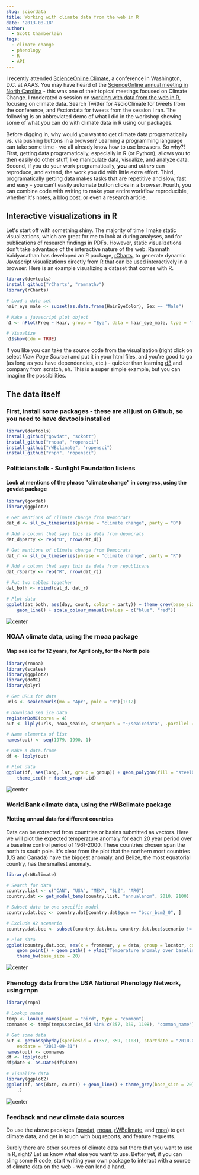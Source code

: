 ```yaml
---
slug: sciordata
title: Working with climate data from the web in R
date: '2013-08-18'
author:
  - Scott Chamberlain
tags:
  - climate change
  - phenology
  - R
  - API
---
```


I recently attended [ScienceOnline Climate][sciocweb], a conference in Washington, D.C. at AAAS. You may have heard of the [ScienceOnline annual meeting in North Carolina][sciox] - this was one of their topical meetings focused on Climate Change. I moderated a session on [working with data from the web in R][sciordata], focusing on climate data. Search Twitter for \#scioClimate for tweets from the conference, and \#sciordata for tweets from the session I ran. The following is an abbreviated demo of what I did in the workshop showing some of what you can do with climate data in R using our packages.

Before digging in, why would you want to get climate data programatically vs. via pushing buttons in a browser? Learning a programming language can take some time - we all already know how to use browsers. So why?!  First, getting data programatically, especially in R (or Python), allows you to then easily do other stuff, like manipulate data, visualize, and analyze data. Second, if you do your work programatically, **you** and *others* can reproduce, and extend, the work you did with little extra effort. Third, programatically getting data makes tasks that are repetitive and slow, fast and easy - you can't easily automate button clicks in a browser. Fourth, you can combine code with writing to make your entire workflow reproducible, whether it's notes, a blog post, or even a research article.

## Interactive visualizations in R

Let's start off with something shiny. The majority of time I make static visualizations, which are great for me to look at during analyses, and for publications of research findings in PDFs. However, static visualizations don't take advantage of the interactive nature of the web. Ramnath Vaidyanathan has developed an R package, [rCharts][rcharts], to generate dynamic Javascript visualizations directly from R that can be used interactively in a browser. Here is an example visualizing a dataset that comes with R.


```r
library(devtools)
install_github("rCharts", "ramnathv")
library(rCharts)

# Load a data set
hair_eye_male <- subset(as.data.frame(HairEyeColor), Sex == "Male")

# Make a javascript plot object
n1 <- nPlot(Freq ~ Hair, group = "Eye", data = hair_eye_male, type = "multiBarChart")

# Visualize
n1$show(cdn = TRUE)
```
If you like you can take the source code from the visualization (right click on select *View Page Source*) and put it in your html files, and you're good to go (as long as you have dependencies, etc.) - quicker than learning [d3][d3] and company from scratch, eh. This is a super simple example, but you can imagine the possibilities.


## The data itself


### First, install some packages - these are all just on Github, so you need to have devtools installed


```r
library(devtools)
install_github("govdat", "sckott")
install_github("rnoaa", "ropensci")
install_github("rWBclimate", "ropensci")
install_github("rnpn", "ropensci")
```



### Politicians talk - Sunlight Foundation listens

#### Look at mentions of the phrase "climate change" in congress, using the govdat package


```r
library(govdat)
library(ggplot2)

# Get mentions of climate change from Democrats
dat_d <- sll_cw_timeseries(phrase = "climate change", party = "D")

# Add a column that says this is data from deomcrats
dat_d$party <- rep("D", nrow(dat_d))

# Get mentions of climate change from Democrats
dat_r <- sll_cw_timeseries(phrase = "climate change", party = "R")

# Add a column that says this is data from republicans
dat_r$party <- rep("R", nrow(dat_r))

# Put two tables together
dat_both <- rbind(dat_d, dat_r)

# Plot data
ggplot(dat_both, aes(day, count, colour = party)) + theme_grey(base_size = 20) +
    geom_line() + scale_colour_manual(values = c("blue", "red"))
```

![center](/assets/blog-images/2013-08-17-sciordata/govdat.png)



### NOAA climate data, using the rnoaa package

#### Map sea ice for 12 years, for April only, for the North pole


```r
library(rnoaa)
library(scales)
library(ggplot2)
library(doMC)
library(plyr)

# Get URLs for data
urls <- seaiceeurls(mo = "Apr", pole = "N")[1:12]

# Download sea ice data
registerDoMC(cores = 4)
out <- llply(urls, noaa_seaice, storepath = "~/seaicedata", .parallel = TRUE)

# Name elements of list
names(out) <- seq(1979, 1990, 1)

# Make a data.frame
df <- ldply(out)

# Plot data
ggplot(df, aes(long, lat, group = group)) + geom_polygon(fill = "steelblue") +
    theme_ice() + facet_wrap(~.id)
```

![center](/assets/blog-images/2013-08-17-sciordata/seaice2.png)



### World Bank climate data, using the rWBclimate package

#### Plotting annual data for different countries

Data can be extracted from countries or basins submitted as vectors. Here we will plot the expected temperature anomaly for each 20 year period over a baseline control period of 1961-2000. These countries chosen span the north to south pole. It's clear from the plot that the northern most countries (US and Canada) have the biggest anomaly, and Belize, the most equatorial country, has the smallest anomaly.


```r
library(rWBclimate)

# Search for data
country.list <- c("CAN", "USA", "MEX", "BLZ", "ARG")
country.dat <- get_model_temp(country.list, "annualanom", 2010, 2100)

# Subset data to one specific model
country.dat.bcc <- country.dat[country.dat$gcm == "bccr_bcm2_0", ]

# Exclude A2 scenario
country.dat.bcc <- subset(country.dat.bcc, country.dat.bcc$scenario != "a2")

# Plot data
ggplot(country.dat.bcc, aes(x = fromYear, y = data, group = locator, colour = locator)) +
    geom_point() + geom_path() + ylab("Temperature anomaly over baseline") +
    theme_bw(base_size = 20)
```

![center](/assets/blog-images/2013-08-17-sciordata/unnamed-chunk-1.png)




### Phenology data from the USA National Phenology Network, using rnpn


```r
library(rnpn)

# Lookup names
temp <- lookup_names(name = "bird", type = "common")
comnames <- temp[temp$species_id %in% c(357, 359, 1108), "common_name"]

# Get some data
out <- getobsspbyday(speciesid = c(357, 359, 1108), startdate = "2010-04-01",
    enddate = "2013-09-31")
names(out) <- comnames
df <- ldply(out)
df$date <- as.Date(df$date)

# Visualize data
library(ggplot2)
ggplot(df, aes(date, count)) + geom_line() + theme_grey(base_size = 20) + facet_grid(.id ~
    .)
```

![center](/assets/blog-images/2013-08-17-sciordata/rnpn.png)



### Feedback and new climate data sources

Do use the above pacakges ([govdat][govdat], [rnoaa][rnoaa], [rWBclimate][rWBclimate], and [rnpn][rnpn]) to get climate data, and get in touch with bug reports, and feature requests.

Surely there are other sources of climate data out there that you want to use in R, right? Let us know what else you want to use. Better yet, if you can sling some R code, start writing your own package to interact with a source of climate data on the web - we can lend a hand.

[sciocweb]: https://scioclimate.wikispaces.com
[sciox]: https://twitter.com/#sciox
[rcharts]: https://github.com/ramnathv/rCharts
[sciordata]: https://scioclimate.wikispaces.com/3W.+Working+With+Science+Data+From+Around+The+Web
[d3]: https://d3js.org/
[govdat]: https://github.com/cran/govdat
[rnoaa]: https://github.com/ropensci/rnoaa
[rWBclimate]: https://github.com/ropensci/rWBclimate
[rnpn]: https://github.com/ropensci/rnpn
